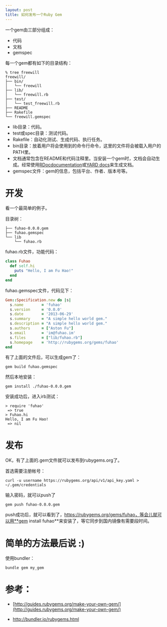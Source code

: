 ```yaml
---
layout: post
title: 如何发布一个Ruby Gem
---
```


一个gem由三部分组成：

* 代码
* 文档
* gemspec

每一个gem都有如下的目录结构：

```
% tree freewill
freewill/
├── bin/
│   └── freewill
├── lib/
│   └── freewill.rb
├── test/
│   └── test_freewill.rb
├── README
├── Rakefile
└── freewill.gemspec
```

* lib目录：代码。
* test或spec目录：测试代码。
* Rakefile：自动化测试、生成代码、执行任务。
* bin目录：放着用户将会使用到的命令行命令，这里的文件将会被载入用户的PATH里。
* 文档通常包含在README和代码注释里。当安装一个gem时，文档会自动生成。经常使用[RDocdocumentation](http://rdoc.rubyforge.org/)或[YARD docs](http://yardoc.org/)来生成文档。
* gemspec文件：gem的信息，包括平台、作者、版本号等。

# 开发

看一个最简单的例子。

目录树：

```
├── fuhao-0.0.0.gem
├── fuhao.gemspec
└── lib
    └── fuhao.rb
```

fuhao.rb文件，功能代码：

```ruby
class Fuhao
  def self.hi
    puts "Hello, I am Fu Hao!"
  end
end
```

fuhao.gemspec文件，代码见下：

```ruby
Gem::Specification.new do |s|
  s.name        = 'fuhao'
  s.version     = '0.0.0'
  s.date        = '2013-06-29'
  s.summary     = "A simple hello world gem."
  s.description = "A simple hello world gem."
  s.authors     = ["Aston Fu"]
  s.email       = 'im@fuhao.im'
  s.files       = ["lib/fuhao.rb"]
  s.homepage    = 'http://rubygems.org/gems/fuhao'
end
```

有了上面的文件后，可以生成gem了：

```
gem build fuhao.gemspec
```

然后本地安装：

```
gem install ./fuhao-0.0.0.gem
```

安装成功后，进入irb测试：

```
> require 'fuhao'
 => true
> Fuhao.hi
Hello, I am Fu Hao!
 => nil
```

# 发布

OK，有了上面的.gem文件就可以发布到rubygems.org了。

首选需要注册帐号：

```
curl -u username https://rubygems.org/api/v1/api_key.yaml > ~/.gem/credentials
```

输入密码，就可以push了

```
gem push fuhao-0.0.0.gem
```

push成功后，就可以看到了，https://rubygems.org/gems/fuhao，等会儿就可以用**gem install fuhao**来安装了，等它同步到国内镜像有需要段时间。


# 简单的方法最后说 :)
使用bundler：

```sh
bundle gem my_gem
```
# 参考：

* [http://guides.rubygems.org/make-your-own-gem/](http://guides.rubygems.org/make-your-own-gem/)

* http://bundler.io/rubygems.html
